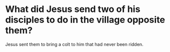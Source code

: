 # What did Jesus send two of his disciples to do in the village opposite them?

Jesus sent them to bring a colt to him that had never been ridden.
